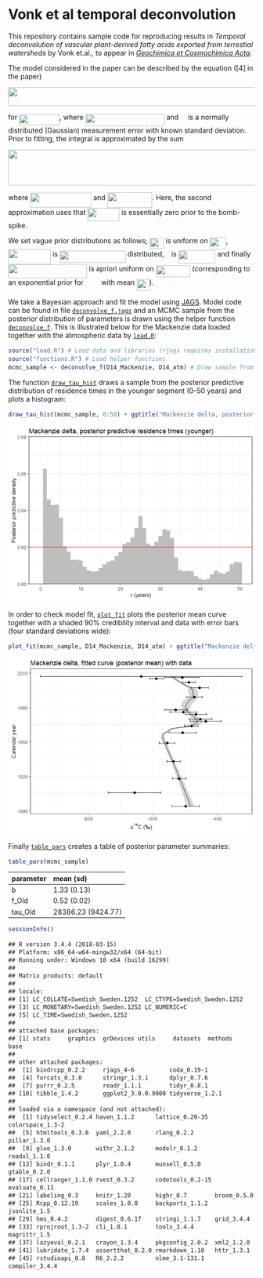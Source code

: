 Vonk et al temporal deconvolution
================

This repository contains sample code for reproducing results in *Temporal deconvolution of vascular plant-derived fatty acids exported from terrestial watersheds* by Vonk et.al., to appear in [*Geochimica et Cosmochimica Acta*](https://www.journals.elsevier.com/geochimica-et-cosmochimica-acta).

The model considered in the paper can be described by the equation (\[4\] in the paper)

<p align="center">
<img src="tex/d16301d632c377abbabd558b00415cf4.svg?invert_in_darkmode&sanitize=true" align=middle width=609.7429701pt height=38.242408049999995pt/>
</p>

for <img src="tex/e777e1ef6ee7e48f0276ad38390a560a.svg?invert_in_darkmode&sanitize=true" align=middle width=82.19635874999999pt height=21.68300969999999pt/>, where <img src="tex/b0a852ae71cd56ce00cb7c1a592a1edc.svg?invert_in_darkmode&sanitize=true" align=middle width=161.97330434999998pt height=24.65753399999998pt/> and <img src="tex/1cd32b0756da515bc59142b9318ff797.svg?invert_in_darkmode&sanitize=true" align=middle width=11.323291649999991pt height=14.15524440000002pt/> is a normally distributed (Gaussian) measurement error with known standard deviation. Prior to fitting, the integral is approximated by the sum

<p align="center">
<img src="tex/022e39b38d956874f3112ada2eaa29d2.svg?invert_in_darkmode&sanitize=true" align=middle width=592.0066052999999pt height=73.6915278pt/>
</p>

where <img src="tex/fb15704e32b633db97db1b14d37cc11e.svg?invert_in_darkmode&sanitize=true" align=middle width=125.00495204999999pt height=30.632847300000012pt/> and <img src="tex/3f6b797c2dfc37f90de17acc95eb614b.svg?invert_in_darkmode&sanitize=true" align=middle width=91.34822069999998pt height=31.36100879999999pt/>. Here, the second approximation uses that <img src="tex/06ec6f89507400dfedf2a279f5d04475.svg?invert_in_darkmode&sanitize=true" align=middle width=65.20135049999999pt height=26.76175259999998pt/> is essentially zero prior to the bomb-spike.

We set vague prior distributions as follows; <img src="tex/3aabf826ac9ea07e956a7a48ca601b94.svg?invert_in_darkmode&sanitize=true" align=middle width=29.46735659999999pt height=22.831056599999986pt/> is uniform on <img src="tex/acf5ce819219b95070be2dbeb8a671e9.svg?invert_in_darkmode&sanitize=true" align=middle width=32.87674994999999pt height=24.65753399999998pt/>, <img src="tex/1edede1e27fbb6f1b2b3ec665f22f03b.svg?invert_in_darkmode&sanitize=true" align=middle width=86.71228499999998pt height=30.632847300000012pt/> is <img src="tex/33c91016030fd67399f9d5d1920723e9.svg?invert_in_darkmode&sanitize=true" align=middle width=134.42240625pt height=24.65753399999998pt/> distributed, <img src="tex/4bdc8d9bcfb35e1c9bfb51fc69687dfc.svg?invert_in_darkmode&sanitize=true" align=middle width=7.054796099999991pt height=22.831056599999986pt/> is <img src="tex/1117d0e319c13cf635b97a2ccf61f8b3.svg?invert_in_darkmode&sanitize=true" align=middle width=75.34258214999998pt height=26.76175259999998pt/> and finally <img src="tex/3697af5e84c4a5802cdf35c401c9590c.svg?invert_in_darkmode&sanitize=true" align=middle width=161.16873465pt height=27.91243950000002pt/> is apriori uniform on <img src="tex/0d7179a315f6448786cdd1dcd7e17b0d.svg?invert_in_darkmode&sanitize=true" align=middle width=70.31981219999999pt height=24.65753399999998pt/> (corresponding to an exponential prior for <img src="tex/933cc196ec5f448dc64a42cfdfc45064.svg?invert_in_darkmode&sanitize=true" align=middle width=28.605474149999992pt height=14.15524440000002pt/> with mean <img src="tex/1a871532f9a24c565a9cae2c3f30402f.svg?invert_in_darkmode&sanitize=true" align=middle width=26.02750259999999pt height=24.65753399999998pt/>).

We take a Bayesian approach and fit the model using [JAGS](http://mcmc-jags.sourceforge.net/). Model code can be found in file [`deconvolve_f.jags`](deconvolve_f.jags) and an MCMC sample from the posterior distribution of parameters is drawn using the helper function [`deconvolve_f`](functions.R). This is illustrated below for the Mackenzie data loaded together with the atmospheric data by [`load.R`](load.R):

``` r
source("load.R") # Load data and libraries (rjags requires installation of JAGS)
source("functions.R") # Load helper functions
mcmc_sample <- deconvolve_f(D14_Mackenzie, D14_atm) # Draw sample from posterior
```

The function [`draw_tau_hist`](functions.R) draws a sample from the posterior predictive distribution of residence times in the younger segment (0-50 years) and plots a histogram:

``` r
draw_tau_hist(mcmc_sample, 0:50) + ggtitle("Mackenzie delta, posterior predictive residence times (younger)")
```

![](README_files/figure-markdown_github/unnamed-chunk-2-1.png)

In order to check model fit, [`plot_fit`](functions.R) plots the posterior mean curve together with a shaded 90% credibility interval and data with error bars (four standard deviations wide):

``` r
plot_fit(mcmc_sample, D14_Mackenzie, D14_atm) + ggtitle("Mackenzie delta, fitted curve (posterior mean) with data")
```

![](README_files/figure-markdown_github/unnamed-chunk-3-1.png)

Finally [`table_pars`](functions.R) creates a table of posterior parameter summaries:

``` r
table_pars(mcmc_sample)
```

| parameter | mean (sd)          |
|:----------|:-------------------|
| b         | 1.33 (0.13)        |
| f\_Old    | 0.52 (0.02)        |
| tau\_Old  | 28386.23 (9424.77) |

``` r
sessionInfo()
```

    ## R version 3.4.4 (2018-03-15)
    ## Platform: x86_64-w64-mingw32/x64 (64-bit)
    ## Running under: Windows 10 x64 (build 16299)
    ## 
    ## Matrix products: default
    ## 
    ## locale:
    ## [1] LC_COLLATE=Swedish_Sweden.1252  LC_CTYPE=Swedish_Sweden.1252   
    ## [3] LC_MONETARY=Swedish_Sweden.1252 LC_NUMERIC=C                   
    ## [5] LC_TIME=Swedish_Sweden.1252    
    ## 
    ## attached base packages:
    ## [1] stats     graphics  grDevices utils     datasets  methods   base     
    ## 
    ## other attached packages:
    ##  [1] bindrcpp_0.2.2     rjags_4-6          coda_0.19-1       
    ##  [4] forcats_0.3.0      stringr_1.3.1      dplyr_0.7.6       
    ##  [7] purrr_0.2.5        readr_1.1.1        tidyr_0.8.1       
    ## [10] tibble_1.4.2       ggplot2_3.0.0.9000 tidyverse_1.2.1   
    ## 
    ## loaded via a namespace (and not attached):
    ##  [1] tidyselect_0.2.4 haven_1.1.2      lattice_0.20-35  colorspace_1.3-2
    ##  [5] htmltools_0.3.6  yaml_2.2.0       rlang_0.2.2      pillar_1.3.0    
    ##  [9] glue_1.3.0       withr_2.1.2      modelr_0.1.2     readxl_1.1.0    
    ## [13] bindr_0.1.1      plyr_1.8.4       munsell_0.5.0    gtable_0.2.0    
    ## [17] cellranger_1.1.0 rvest_0.3.2      codetools_0.2-15 evaluate_0.11   
    ## [21] labeling_0.3     knitr_1.20       highr_0.7        broom_0.5.0     
    ## [25] Rcpp_0.12.19     scales_1.0.0     backports_1.1.2  jsonlite_1.5    
    ## [29] hms_0.4.2        digest_0.6.17    stringi_1.1.7    grid_3.4.4      
    ## [33] rprojroot_1.3-2  cli_1.0.1        tools_3.4.4      magrittr_1.5    
    ## [37] lazyeval_0.2.1   crayon_1.3.4     pkgconfig_2.0.2  xml2_1.2.0      
    ## [41] lubridate_1.7.4  assertthat_0.2.0 rmarkdown_1.10   httr_1.3.1      
    ## [45] rstudioapi_0.8   R6_2.2.2         nlme_3.1-131.1   compiler_3.4.4
